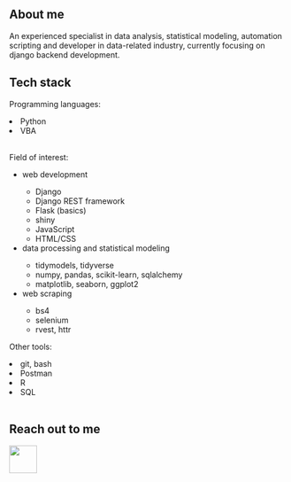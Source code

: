 ## About me

An experienced specialist in data analysis, statistical modeling, automation scripting and developer in data-related industry, currently focusing on django backend development.

## Tech stack

Programming languages:
<li> Python </li>
<li> VBA </li>
<br>

Field of interest:
<ul> 
    <li> web development </li>
    <ul>
        <li> Django </li>
        <li> Django REST framework </li>
        <li> Flask (basics) </li>
        <li> shiny </li>
        <li> JavaScript </li>
        <li> HTML/CSS </li>
    </ul>
    <li> data processing and statistical modeling </li>
    <ul>
        <li> tidymodels, tidyverse </li>
        <li> numpy, pandas, scikit-learn, sqlalchemy </li>
        <li> matplotlib, seaborn, ggplot2 </li>
    </ul>
    <li> web scraping </li>
    <ul>
        <li> bs4 </li>
        <li> selenium </li>
        <li> rvest, httr </li>
    </ul>
</ul>

Other tools:
<li> git, bash </li>
<li> Postman </li>
<li> R </li>
<li> SQL </li>
<br>

## Reach out to me
<a href="https://www.linkedin.com/in/wiktor-p-44347b207/" rel="nofollow"> <img src="https://camo.githubusercontent.com/d48e8da814e92af13b47ec6c4ddb8ee24e27f5f6202f8c03266e248b8368857d/68747470733a2f2f692e696d6775722e636f6d2f426136315678422e706e67" width="50" height="50" data-canonical-src="https://i.imgur.com/Ba61VxB.png" style="max-width: 100%;"> </a>
